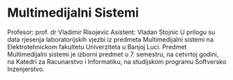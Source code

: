 # Multimedijalni Sistemi

Profesor: prof. dr Vladimir Risojevic
Asistent: Vladan Stojnic
U prilogu su data rjesenja laboratorijskih vjezbi iz predmeta Multimedijalni sistemi na Elektrotehnickom fakultetu Univerziteta u Banjoj Luci. 
Predmet Multimedijalni sistemi je izborni predmet u 7. semestru, na cetvrtoj godini, na Katedri za Racunarstvo i Informatiku, na studijskom programu Softversko Inzenjerstvo.
